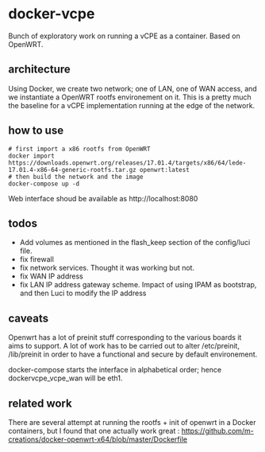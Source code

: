 # docker-vcpe
Bunch of exploratory work on running a vCPE as a container. Based on OpenWRT.

## architecture

Using Docker, we create two network; one of LAN, one of WAN access, and we instantiate a OpenWRT rootfs environement on it. This is a pretty much the baseline for a vCPE implementation running at the edge of the network.

## how to use

```
# first import a x86 rootfs from OpenWRT
docker import https://downloads.openwrt.org/releases/17.01.4/targets/x86/64/lede-17.01.4-x86-64-generic-rootfs.tar.gz openwrt:latest
# then build the network and the image
docker-compose up -d 
```

Web interface shoud be available as http://localhost:8080

## todos

* Add volumes as mentioned in the flash_keep section of the config/luci file.
* fix firewall
* fix network services. Thought it was working but not.
* fix WAN IP address
* fix LAN IP address gateway scheme. Impact of using IPAM as bootstrap, and then Luci to modify the IP address

## caveats

Openwrt has a lot of preinit stuff corresponding to the various boards it aims to support. A lot of work has to be carried out to alter /etc/preinit, /lib/preinit in order to have a functional and secure by default environement. 

docker-compose starts the interface in alphabetical order; hence dockervcpe_vcpe_wan will be eth1. 


## related work

There are several attempt at running the rootfs + init of openwrt in a Docker containers, but I found that one actually work great :
https://github.com/m-creations/docker-openwrt-x64/blob/master/Dockerfile
